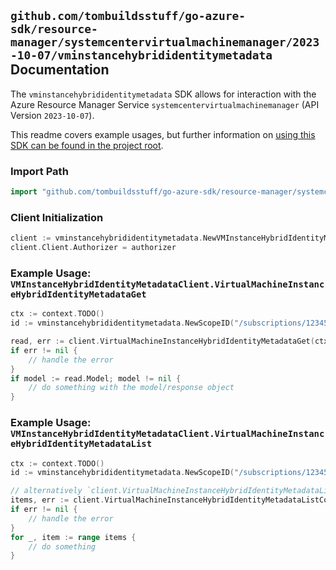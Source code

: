 
## `github.com/tombuildsstuff/go-azure-sdk/resource-manager/systemcentervirtualmachinemanager/2023-10-07/vminstancehybrididentitymetadata` Documentation

The `vminstancehybrididentitymetadata` SDK allows for interaction with the Azure Resource Manager Service `systemcentervirtualmachinemanager` (API Version `2023-10-07`).

This readme covers example usages, but further information on [using this SDK can be found in the project root](https://github.com/tombuildsstuff/go-azure-sdk/tree/main/docs).

### Import Path

```go
import "github.com/tombuildsstuff/go-azure-sdk/resource-manager/systemcentervirtualmachinemanager/2023-10-07/vminstancehybrididentitymetadata"
```


### Client Initialization

```go
client := vminstancehybrididentitymetadata.NewVMInstanceHybridIdentityMetadataClientWithBaseURI("https://management.azure.com")
client.Client.Authorizer = authorizer
```


### Example Usage: `VMInstanceHybridIdentityMetadataClient.VirtualMachineInstanceHybridIdentityMetadataGet`

```go
ctx := context.TODO()
id := vminstancehybrididentitymetadata.NewScopeID("/subscriptions/12345678-1234-9876-4563-123456789012/resourceGroups/some-resource-group")

read, err := client.VirtualMachineInstanceHybridIdentityMetadataGet(ctx, id)
if err != nil {
	// handle the error
}
if model := read.Model; model != nil {
	// do something with the model/response object
}
```


### Example Usage: `VMInstanceHybridIdentityMetadataClient.VirtualMachineInstanceHybridIdentityMetadataList`

```go
ctx := context.TODO()
id := vminstancehybrididentitymetadata.NewScopeID("/subscriptions/12345678-1234-9876-4563-123456789012/resourceGroups/some-resource-group")

// alternatively `client.VirtualMachineInstanceHybridIdentityMetadataList(ctx, id)` can be used to do batched pagination
items, err := client.VirtualMachineInstanceHybridIdentityMetadataListComplete(ctx, id)
if err != nil {
	// handle the error
}
for _, item := range items {
	// do something
}
```
